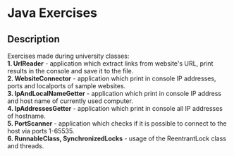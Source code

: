 # Java Exercises
## Description
Exercises made during university classes:<br/>
**1. UrlReader** - application which extract links from website's URL, print results in the console and save it to the file.<br/>
**2. WebsiteConnector** - application which print in console IP addresses, ports and localports of sample websites.<br/>
**3. IpAndLocalNameGetter** - application which print in console IP address and host name of currently used computer.<br/>
**4. IpAddressesGetter** - application which print in console all IP addresses of hostname.<br/>
**5. PortScanner** - application which checks if it is possible to connect to the host via ports 1-65535.<br/>
**6. RunnableClass, SynchronizedLocks** - usage of the ReentrantLock class and threads.<br/>
